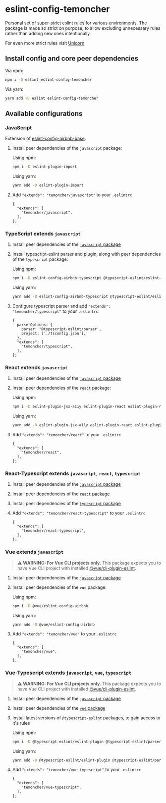 # eslint-config-temoncher

Personal set of super-strict eslint rules for various environments. The package is made so strict on purpose, to allow excluding unnecessary rules rather than adding new ones intentionally.

For even more strict rules visit [Unicorn](https://github.com/sindresorhus/eslint-plugin-unicorn)

## Install config and core peer dependencies

Via npm:

```sh
npm i -D eslint eslint-config-temoncher
```

Via yarn:

```sh
yarn add -D eslint eslint-config-temoncher
```

## Available configurations

### JavaScript

Extension of [eslint-config-airbnb-base](https://npmjs.com/eslint-config-airbnb-base).

1. Install peer dependencies of the `javascript` package:

   Using npm:

   ```sh
   npm i -D eslint-plugin-import
   ```

   Using yarn:

   ```sh
   yarn add -D eslint-plugin-import
   ```

2. Add `"extends": "temoncher/javascript"` to your `.eslintrc`
   ```
   {
     "extends": [
       "temoncher/javascript",
     ],
   };
   ```

### TypeScript extends `javascript`

1. Install peer dependencies of the [`javascript` package](#javascript)

2. Install typescript-eslint parser and plugin, along with peer dependencies of the `typescript` package:

   Using npm:

   ```sh
   npm i -D eslint-config-airbnb-typescript @typescript-eslint/eslint-plugin @typescript-eslint/parser
   ```

   Using yarn:

   ```sh
   yarn add -D eslint-config-airbnb-typescript @typescript-eslint/eslint-plugin @typescript-eslint/parser
   ```

3. Configure typescript parser and add `"extends": "temoncher/typescript"` to your `.eslintrc`:
   ```
   {
     parserOptions: {
       parser: '@typescript-eslint/parser',
       project: ['./tsconfig.json'],
     },
     "extends": [
       "temoncher/typescript",
     ],
   };
   ```

### React extends `javascript`

1. Install peer dependencies of the [`javascript` package](#javascript)

2. Install peer dependencies of the `react` package:

   Using npm:

   ```sh
   npm i -D eslint-plugin-jsx-a11y eslint-plugin-react eslint-plugin-react-hooks
   ```

   Using yarn:

   ```sh
   yarn add -D eslint-plugin-jsx-a11y eslint-plugin-react eslint-plugin-react-hooks
   ```

3. Add `"extends": "temoncher/react"` to your `.eslintrc`
   ```
   {
     "extends": [
       "temoncher/react",
     ],
   };
   ```

### React-Typescript extends `javascript`, `react`, `typescript`

1. Install peer dependencies of the [`javascript` package](#javascript)

2. Install peer dependencies of the [`react` package](#react-extends-javascript)

2. Install peer dependencies of the [`typescript` package](#typescript-extends-javascript)

4. Add `"extends": "temoncher/react-typescript"` to your `.eslintrc`
   ```
   {
     "extends": [
       "temoncher/react-typescript",
     ],
   };
   ```

### Vue extends `javascript`

> **⚠ WARNING: For Vue CLI projects only.**
> This package expects you to have Vue CLI project with installed [@vue/cli-plugin-eslint](https://www.npmjs.com/package/@vue/cli-plugin-eslint).

1. Install peer dependencies of the [`javascript` package](#javascript)

2. Install peer dependencies of the `vue` package:

   Using npm:

   ```sh
   npm i -D @vue/eslint-config-airbnb
   ```

   Using yarn:

   ```sh
   yarn add -D @vue/eslint-config-airbnb
   ```

3. Add `"extends": "temoncher/vue"` to your `.eslintrc`
   ```
   {
     "extends": [
       "temoncher/vue",
     ],
   };
   ```

### Vue-Typescript extends `javascript`, `vue`, `typescript`

> **⚠ WARNING: For Vue CLI projects only.**
> This package expects you to have Vue CLI project with installed [@vue/cli-plugin-eslint](https://www.npmjs.com/package/@vue/cli-plugin-eslint).

1. Install peer dependencies of the [`javascript` package](#javascript)

2. Install peer dependencies of the [`vue` package](#vue-extends-javascript)

3. Install latest versions of `@typescript-eslint` packages, to gain access to it's rules

   Using npm:

   ```sh
   npm i -D @typescript-eslint/eslint-plugin @typescript-eslint/parser @vue/eslint-config-typescript
   ```

   Using yarn:

   ```sh
   yarn add -D @typescript-eslint/eslint-plugin @typescript-eslint/parser @vue/eslint-config-typescript
   ```

4. Add `"extends": "temoncher/vue-typescript"` to your `.eslintrc`
   ```
   {
     "extends": [
       "temoncher/vue-typescript",
     ],
   };
   ```
